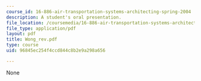 ```yaml
---
course_id: 16-886-air-transportation-systems-architecting-spring-2004
description: A student's oral presentation.
file_location: /coursemedia/16-886-air-transportation-systems-architecting-spring-2004/96845ec254f4ccd844c8b2e9a298a656_Wong_rev.pdf
file_type: application/pdf
layout: pdf
title: Wong_rev.pdf
type: course
uid: 96845ec254f4ccd844c8b2e9a298a656

---
```

None